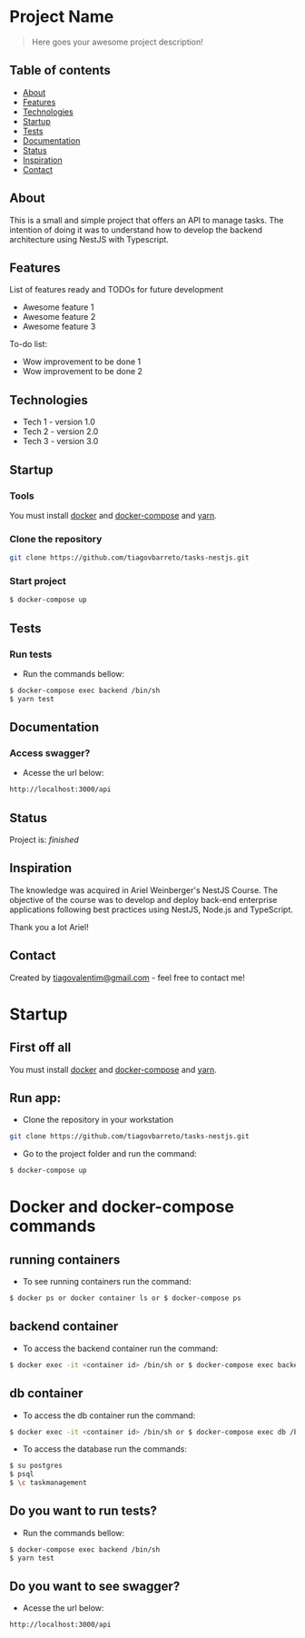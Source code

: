 # Project Name
> Here goes your awesome project description!

## Table of contents
* [About](#about)
* [Features](#features)
* [Technologies](#technologies)
* [Startup](#startup)
* [Tests](#tests)
* [Documentation](#documentation)
* [Status](#status)
* [Inspiration](#inspiration)
* [Contact](#contact)

## About

This is a small and simple project that offers an API to manage tasks. The intention of doing it was to understand how to develop the backend architecture using NestJS with Typescript.

## Features
List of features ready and TODOs for future development
* Awesome feature 1
* Awesome feature 2
* Awesome feature 3

To-do list:
* Wow improvement to be done 1
* Wow improvement to be done 2

## Technologies
* Tech 1 - version 1.0
* Tech 2 - version 2.0
* Tech 3 - version 3.0

## Startup

### Tools
You must install [docker](https://www.digitalocean.com/community/tutorials/como-instalar-e-usar-o-docker-no-ubuntu-18-04-pt)  and [docker-compose](https://docs.docker.com/compose/install/) and [yarn](https://linuxize.com/post/how-to-install-yarn-on-ubuntu-18-04/).

### Clone the repository
```sh
git clone https://github.com/tiagovbarreto/tasks-nestjs.git
```

### Start project
```sh
$ docker-compose up
```
## Tests
### Run tests
- Run the commands bellow:
```sh
$ docker-compose exec backend /bin/sh
$ yarn test
```
## Documentation
### Access swagger?
- Acesse the url below:
```sh
http://localhost:3000/api
```

## Status
Project is: _finished_

## Inspiration
The knowledge was acquired in Ariel Weinberger's NestJS Course. The objective of the course was to develop and deploy back-end enterprise applications following best practices using NestJS, Node.js and TypeScript.

Thank you a lot Ariel!

## Contact
Created by tiagovalentim@gmail.com - feel free to contact me!



# Startup

## First off all
You must install [docker](https://www.digitalocean.com/community/tutorials/como-instalar-e-usar-o-docker-no-ubuntu-18-04-pt)  and [docker-compose](https://docs.docker.com/compose/install/) and [yarn](https://linuxize.com/post/how-to-install-yarn-on-ubuntu-18-04/).

## Run app:

- Clone the repository in your workstation
```sh
git clone https://github.com/tiagovbarreto/tasks-nestjs.git
```

- Go to the project folder and run the command:
```sh
$ docker-compose up
```
# Docker and docker-compose commands
## running containers
- To see running containers run the command: 
```sh
$ docker ps or docker container ls or $ docker-compose ps
```

## backend container
- To access the backend container run the command: 
```sh
$ docker exec -it <container id> /bin/sh or $ docker-compose exec backend /bin/sh
```

## db container

- To access the db container run the command:
```sh
$ docker exec -it <container id> /bin/sh or $ docker-compose exec db /bin/sh
```

- To access the database run the commands:

```sh
$ su postgres
$ psql
$ \c taskmanagement
```

## Do you want to run tests?
- Run the commands bellow:
```sh
$ docker-compose exec backend /bin/sh
$ yarn test
```

## Do you want to see swagger?
- Acesse the url below:
```sh
http://localhost:3000/api
```

